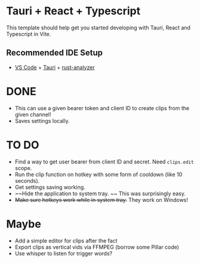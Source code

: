 # Tauri + React + Typescript

This template should help get you started developing with Tauri, React and Typescript in Vite.

## Recommended IDE Setup

* [VS Code](https://code.visualstudio.com/) + [Tauri](https://marketplace.visualstudio.com/items?itemName=tauri-apps.tauri-vscode) + [rust-analyzer](https://marketplace.visualstudio.com/items?itemName=rust-lang.rust-analyzer)
# DONE
* This can use a given bearer token and client ID to create clips from the given channel!
* Saves settings locally.
# TO DO
* Find a way to get user bearer from client ID and secret. Need `clips.edit` scope.
* Run the clip function on hotkey with some form of cooldown (like 10 seconds).
* Get settings saving working.
* ~~Hide the application to system tray. ~~ This was surprisingly easy.
* ~~Make sure hotkeys work while in system tray.~~ They work on Windows!
# Maybe
* Add a simple editor for clips after the fact
* Export clips as vertical vids via FFMPEG (borrow some Pillar code)
* Use whisper to listen for trigger words?

